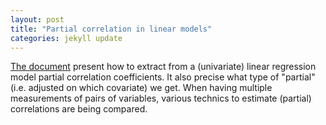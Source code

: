```yaml
--- 
layout: post 
title: "Partial correlation in linear models" 
categories: jekyll update
---
```


[The
document](https://bozenne.github.io/doc/2022_07_08-partial-correlation/post-partial-correlation.pdf)
present how to extract from a (univariate) linear regression model
partial correlation coefficients. It also precise what type of
"partial" (i.e. adjusted on which covariate) we get. When having
multiple measurements of pairs of variables, various technics to
estimate (partial) correlations are being compared.

